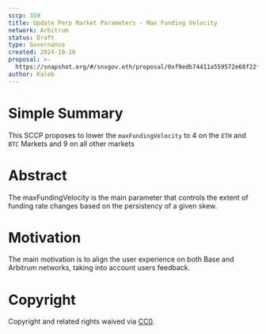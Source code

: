 ```yaml
---
sccp: 359
title: Update Perp Market Parameters - Max Funding Velocity
network: Arbitrum
status: Draft
type: Governance
created: 2024-10-16
proposal: >-
  https://snapshot.org/#/snxgov.eth/proposal/0xf9edb74411a559572e68f22f80aa0103530dc4b4bba8d7644b67755307d85d59
author: Kaleb
---
```


# Simple Summary

This SCCP proposes to  lower the `maxFundingVelocity` to 4 on the `ETH` and `BTC` Markets and 9 on all other markets


# Abstract

The maxFundingVelocity is the main parameter that controls the extent of funding rate changes based on the persistency of a given skew.

# Motivation

The main motivation is to align the user experience on both Base and Arbitrum networks, taking into account users feedback.

# Copyright
Copyright and related rights waived via [CC0](https://creativecommons.org/publicdomain/zero/1.0/).
